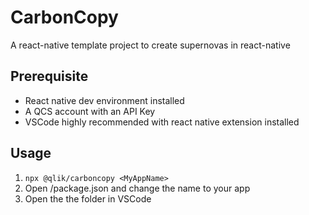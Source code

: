 # CarbonCopy
A react-native template project to create supernovas in react-native

## Prerequisite
* React native dev environment installed
* A QCS account with an API Key
* VSCode highly recommended with react native extension installed

## Usage
1. `npx @qlik/carboncopy <MyAppName>`
2.  Open <MyAppName>/package.json and change the name to your app
3.  Open the the folder in VSCode